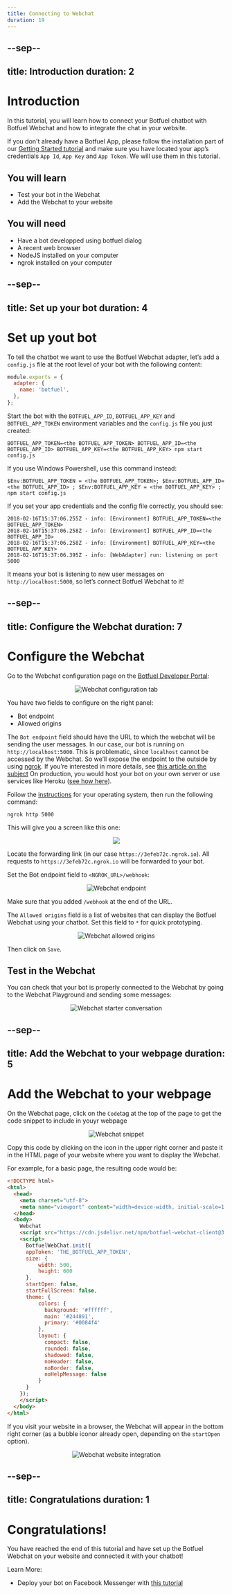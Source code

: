 ```yaml
---
title: Connecting to Webchat
duration: 19
---
```


--sep--
---
title: Introduction
duration: 2
---

# Introduction

In this tutorial, you will learn how to connect your Botfuel chatbot with Botfuel Webchat and how to integrate the chat in your website.

If you don't already have a Botfuel App, please follow the installation part of our <a href="/#/codelab/getting-started" target="_blank">Getting Started tutorial</a> and make sure you have located your app’s credentials `App Id`, `App Key` and `App Token`. We will use them in this tutorial.

## You will learn
* Test your bot in the Webchat
* Add the Webchat to your website

## You will need
* Have a bot developped using botfuel dialog
* A recent web browser
* NodeJS installed on your computer
* ngrok installed on your computer

--sep--
---
title: Set up your bot
duration: 4
---

# Set up yout bot

To tell the chatbot we want to use the Botfuel Webchat adapter, let’s add a `config.js` file at the root level of your bot with the following content:

```javascript
module.exports = {
  adapter: {
    name: 'botfuel',
  },
};
```

Start the bot with the `BOTFUEL_APP_ID`, `BOTFUEL_APP_KEY` and `BOTFUEL_APP_TOKEN` environment variables and the `config.js` file you just created:

```shell
BOTFUEL_APP_TOKEN=<the BOTFUEL_APP_TOKEN> BOTFUEL_APP_ID=<the BOTFUEL_APP_ID> BOTFUEL_APP_KEY=<the BOTFUEL_APP_KEY> npm start config.js
```

If you use Windows Powershell, use this command instead:

```shell
$Env:BOTFUEL_APP_TOKEN = <the BOTFUEL_APP_TOKEN>; $Env:BOTFUEL_APP_ID=<the BOTFUEL_APP_ID> ; $Env:BOTFUEL_APP_KEY = <the BOTFUEL_APP_KEY> ; npm start config.js
 ```

If you set your app credentials and the config file correctly, you should see:

```shell
2018-02-16T15:37:06.255Z - info: [Environment] BOTFUEL_APP_TOKEN=<the BOTFUEL_APP_TOKEN>
2018-02-16T15:37:06.258Z - info: [Environment] BOTFUEL_APP_ID=<the BOTFUEL_APP_ID>
2018-02-16T15:37:06.258Z - info: [Environment] BOTFUEL_APP_KEY=<the BOTFUEL_APP_KEY>
2018-02-16T15:37:06.395Z - info: [WebAdapter] run: listening on port 5000
```

It means your bot is listening to new user messages on `http://localhost:5000`, so let’s connect Botfuel Webchat to it!

--sep--
---
title: Configure the Webchat
duration: 7
---

# Configure the Webchat

Go to the Webchat configuration page on the <a href="https://app.botfuel.io/" target="_blank">Botfuel Developer Portal</a>:

<center>
<img src="https://github.com/Botfuel/tutorials/raw/master/connecting-webchat/images/webchat-config.png" alt="Webchat configuration tab" />
</center>

You have two fields to configure on the right panel:
* Bot endpoint
* Allowed origins

The `Bot endpoint` field should have the URL to which the webchat will be sending the user messages. In our case, our bot is running on `http://localhost:5000`. This is problematic, since `localhost` cannot be accessed by the Webchat. So we’ll expose the endpoint to the outside by using <a href="https://ngrok.com/download">ngrok</a>.
If you’re interested in more details, see <a href="https://medium.com/botfuel/how-to-expose-a-local-development-server-to-the-internet-c31532d741cc" target="_blank">this article on the subject</a>
On production, you would host your bot on your own server or use services like Heroku (<a href="https://tutorials.botfuel.io#/codelab/deploy-heroku?step=1" target="_blank">see how here</a>).

Follow the <a href="https://ngrok.com/download">instructions</a> for your operating system, then run the following command:

```shell
ngrok http 5000
```

This will give you a screen like this one:

<center>
<img src="https://github.com/Botfuel/tutorials/raw/master/connecting-webchat/images/ngrok.png" />
</center>

Locate the forwarding link (in our case `https://3efeb72c.ngrok.io`). All requests to `https://3efeb72c.ngrok.io` will be forwarded to your bot.

Set the Bot endpoint field to `<NGROK_URL>/webhook`:
<center>
<img src="https://github.com/Botfuel/tutorials/raw/master/connecting-webchat/images/webchat-how-endpoint.png" alt="Webchat endpoint">
</center>

Make sure that you added `/webhook` at the end of the URL.

The `Allowed origins` field is a list of websites that can display the Botfuel Webchat using your chatbot. Set this field to `*` for quick prototyping.

<center>
<img src="https://github.com/Botfuel/tutorials/raw/master/connecting-webchat/images/webchat-how-origins.png" alt="Webchat allowed origins">
</center>

Then click on `Save`.

## Test in the Webchat

You can check that your bot is properly connected to the Webchat by going to the Webchat Playground and sending some messages:

<center>
<img src="https://github.com/Botfuel/tutorials/raw/master/connecting-webchat/images/webchat-starter-conversation.png" alt="Webchat starter conversation">
</center>

--sep--
---
title: Add the Webchat to your webpage
duration: 5
---

# Add the Webchat to your webpage

On the Webchat page, click on the `Code`tag at the top of the page to get the code snippet to include in youyr webpage

<center>
<img src="https://github.com/Botfuel/tutorials/raw/master/connecting-webchat/images/webchat-snippet.png" alt="Webchat snippet">
</center>

Copy this code by clicking on the icon in the upper right corner and paste it in the HTML page of your website where you want to display the Webchat.

For example, for a basic page, the resulting code would be:

```html
<!DOCTYPE html>
<html>
  <head>
    <meta charset="utf-8">
    <meta name="viewport" content="width=device-width, initial-scale=1.0, maximum-scale=1.0, user-scalable=0">
  </head>
  <body>
    Webchat
    <script src="https://cdn.jsdelivr.net/npm/botfuel-webchat-client@3.9.1"></script>
    <script>
      BotfuelWebChat.init({
      appToken: 'THE_BOTFUEL_APP_TOKEN',
      size: {
          width: 500,
          height: 600
      },
      startOpen: false,
      startFullScreen: false,
      theme: {
          colors: {
            background: '#ffffff',
            main: '#244891',
            primary: '#0084f4'
          },
          layout: {
            compact: false,
            rounded: false,
            shadowed: false,
            noHeader: false,
            noBorder: false,
            noHelpMessage: false
          }
      }
    });
    </script>
  </body>
</html>
```

If you visit your website in a browser, the Webchat will appear in the bottom right corner (as a bubble iconor already open, depending on the `startOpen` option).

<center>
<img src="https://github.com/Botfuel/tutorials/raw/master/connecting-webchat/images/webchat-website.png" alt="Webchat website integration">
</center>

--sep--
---
title: Congratulations
duration: 1
---

# Congratulations!

You have reached the end of this tutorial and have set up the Botfuel Webchat on your website and connected it with your chatbot!

Learn More:
* Deploy your bot on Facebook Messenger with <a href="/#/codelab/connect-messenger" target="_blank">this tutorial</a>